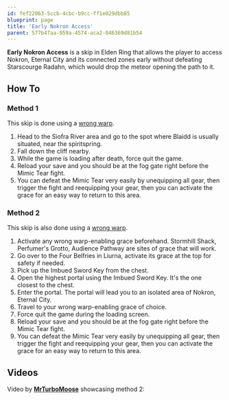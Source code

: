 ```yaml
---
id: fef22063-5ccb-4cbc-b9cc-ff1e029dbb85
blueprint: page
title: 'Early Nokron Access'
parent: 577b47aa-959a-4574-aca2-046369d81b54
---
```

**Early Nokron Access** is a skip in Elden Ring that allows the player to access Nokron, Eternal City and its connected zones early without defeating Starscourge Radahn, which would drop the meteor opening the path to it.

## How To

### Method 1

This skip is done using a [wrong warp](/eldenring/wrong-warp).

1. Head to the Siofra River area and go to the spot where Blaidd is usually situated, near the spiritspring.
2. Fall down the cliff nearby.
3. While the game is loading after death, force quit the game.
4. Reload your save and you should be at the fog gate right before the Mimic Tear fight.
5. You can defeat the Mimic Tear very easily by unequipping all gear, then trigger the fight and reequipping your gear, then you can activate the grace for an easy way to return to this area.

### Method 2

This skip is also done using a [wrong warp](/eldenring/wrong-warp).

1. Activate any wrong warp-enabling grace beforehand. Stormhill Shack, Perfumer's Grotto, Audience Pathway are sites of grace that will work.
2. Go over to the Four Belfries in Liurna, activate its grace at the top for safety if needed.
3. Pick up the Imbued Sword Key from the chest.
4. Open the highest portal using the Imbued Sword Key. It's the one closest to the chest.
5. Enter the portal. The portal will lead you to an isolated area of Nokron, Eternal City.
6. Travel to your wrong warp-enabling grace of choice.
7. Force quit the game during the loading screen.
8. Reload your save and you should be at the fog gate right before the Mimic Tear fight.
9. You can defeat the Mimic Tear very easily by unequipping all gear, then trigger the fight and reequipping your gear, then you can activate the grace for an easy way to return to this area.

## Videos

Video by **[MrTurboMoose](//www.youtube.com/user/MrTurboMoose/videos)** showcasing method 2:
